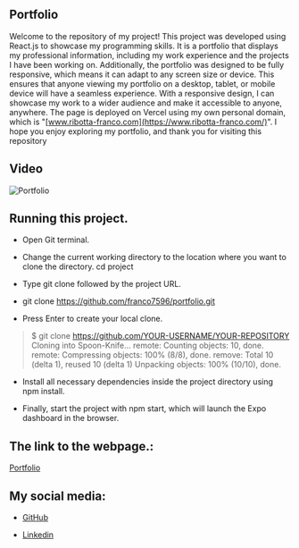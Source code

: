 ## Portfolio
Welcome to the repository of my project! This project was developed using React.js to showcase my programming skills. It is a portfolio that displays my professional information, including my work experience and the projects I have been working on. Additionally, the portfolio was designed to be fully responsive, which means it can adapt to any screen size or device. This ensures that anyone viewing my portfolio on a desktop, tablet, or mobile device will have a seamless experience. With a responsive design, I can showcase my work to a wider audience and make it accessible to anyone, anywhere. The page is deployed on Vercel using my own personal domain, which is "[www.ribotta-franco.com](https://www.ribotta-franco.com/)". I hope you enjoy exploring my portfolio, and thank you for visiting this repository

## Video

![Portfolio](https://user-images.githubusercontent.com/54074366/235232908-02abd360-d6ee-46a3-bfb1-afa24697d393.gif)

## Running this project.

- Open Git terminal.

- Change the current working directory to the location where you want to clone the directory. cd project

- Type git clone followed by the project URL.

- git clone https://github.com/franco7596/portfolio.git

- Press Enter to create your local clone.

> $ git clone https://github.com/YOUR-USERNAME/YOUR-REPOSITORY Cloning into Spoon-Knife... remote: Counting objects: 10, done. remote: Compressing objects: 100% (8/8), done. remove: Total 10 (delta 1), reused 10 (delta 1) Unpacking objects: 100% (10/10), done.

- Install all necessary dependencies inside the project directory using npm install.

- Finally, start the project with npm start, which will launch the Expo dashboard in the browser.

## The link to the webpage.:

[Portfolio](https://www.ribotta-franco.com/)

## My social media:

- [GitHub](https://github.com/franco7596)

- [Linkedin](https://www.linkedin.com/in/franco-ribotta-274a211b0/)
